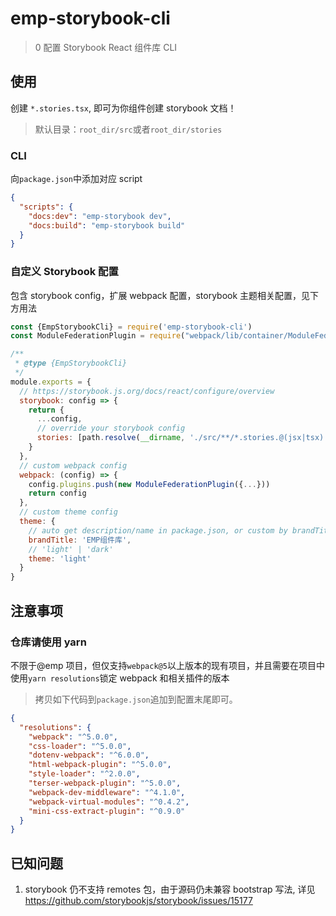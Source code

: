 # emp-storybook-cli

> 0 配置 Storybook React 组件库 CLI

## 使用

创建 `*.stories.tsx`, 即可为你组件创建 storybook 文档！

> 默认目录：`root_dir/src`或者`root_dir/stories`

### CLI

向`package.json`中添加对应 script

```json
{
  "scripts": {
    "docs:dev": "emp-storybook dev",
    "docs:build": "emp-storybook build"
  }
}
```

### 自定义 Storybook 配置

包含 storybook config，扩展 webpack 配置，storybook 主题相关配置，见下方用法

```js
const {EmpStorybookCli} = require('emp-storybook-cli')
const ModuleFederationPlugin = require("webpack/lib/container/ModuleFederationPlugin");

/**
 * @type {EmpStorybookCli}
 */
module.exports = {
  // https://storybook.js.org/docs/react/configure/overview
  storybook: config => {
    return {
      ...config,
      // override your storybook config
      stories: [path.resolve(__dirname, './src/**/*.stories.@(jsx|tsx)')],
    }
  },
  // custom webpack config
  webpack: (config) => {
    config.plugins.push(new ModuleFederationPlugin({...}))
    return config
  },
  // custom theme config
  theme: {
    // auto get description/name in package.json, or custom by brandTitle
    brandTitle: 'EMP组件库',
    // 'light' | 'dark'
    theme: 'light'
  }
}

```

## 注意事项

### 仓库请使用 yarn

不限于@emp 项目，但仅支持`webpack@5`以上版本的现有项目，并且需要在项目中使用`yarn resolutions`锁定 webpack 和相关插件的版本

> 拷贝如下代码到`package.json`追加到配置末尾即可。

```json
{
  "resolutions": {
    "webpack": "^5.0.0",
    "css-loader": "^5.0.0",
    "dotenv-webpack": "^6.0.0",
    "html-webpack-plugin": "^5.0.0",
    "style-loader": "^2.0.0",
    "terser-webpack-plugin": "^5.0.0",
    "webpack-dev-middleware": "^4.1.0",
    "webpack-virtual-modules": "^0.4.2",
    "mini-css-extract-plugin": "^0.9.0"
  }
}
```

## 已知问题

1. storybook 仍不支持 remotes 包，由于源码仍未兼容 bootstrap 写法, 详见
   https://github.com/storybookjs/storybook/issues/15177
